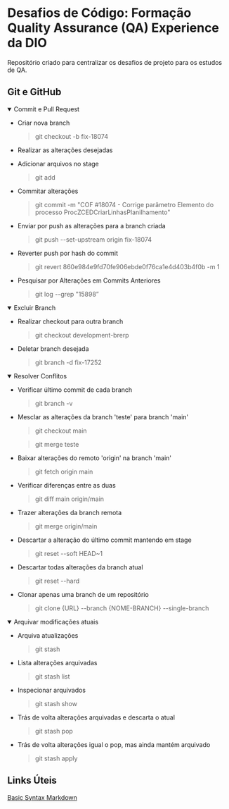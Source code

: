 # Desafios de Código: Formação Quality Assurance (QA) Experience da DIO

Repositório criado para centralizar os desafios de projeto para os estudos de QA.

## Git e GitHub

<details open>
<summary>Commit e Pull Request</summary>

* Criar nova branch
    > git checkout -b fix-18074

* Realizar as alterações desejadas

* Adicionar arquivos no stage
    > git add

* Commitar alterações
    > git commit -m "COF #18074 - Corrige parâmetro Elemento do processo ProcZCEDCriarLinhasPlanilhamento"

* Enviar por push as alterações para a branch criada
    > git push --set-upstream origin fix-18074

* Reverter push por hash do commit
    > git revert 860e984e9fd70fe906ebde0f76ca1e4d403b4f0b -m 1

* Pesquisar por Alterações em Commits Anteriores
    > git log --grep "15898”

</details>
<details open>
<summary>Excluir Branch</summary>

* Realizar checkout para outra branch
    > git checkout development-brerp

* Deletar branch desejada
    > git branch -d fix-17252

</details>
<details open>
<summary>Resolver Conflitos</summary>

* Verificar último commit de cada branch
    > git branch -v

* Mesclar as alterações da branch 'teste' para branch 'main'
    > git checkout main

    > git merge teste

* Baixar alterações do remoto 'origin' na branch 'main'
    > git fetch origin main

* Verificar diferenças entre as duas
    > git diff main origin/main

* Trazer alterações da branch remota
    > git merge origin/main

* Descartar a alteração do último commit mantendo em stage
    > git reset --soft HEAD~1

* Descartar todas alterações da branch atual
    > git reset --hard

</details>

* Clonar apenas uma branch de um repositório
    > git clone {URL} --branch {NOME-BRANCH} --single-branch

<details open>
<summary>Arquivar modificações atuais</summary>

* Arquiva atualizações
    > git stash

* Lista alterações arquivadas
    > git stash list

* Inspecionar arquivados
    > git stash show

* Trás de volta alterações arquivadas e descarta o atual
    > git stash pop

* Trás de volta alterações igual o pop, mas ainda mantém arquivado
    > git stash apply

</details>

## Links Úteis

[Basic Syntax Markdown](https://www.markdownguide.org/basic-syntax/)